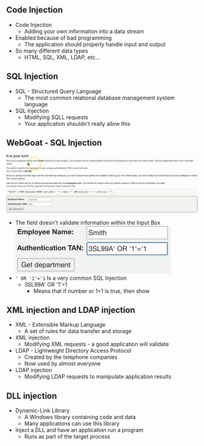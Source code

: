 ## Code Injection
- Code Injection
	- Adding your own information into a data stream
- Enabled because of bad programming
	- The application should properly handle input and output
- So many different data types
	- HTML, SQL, XML, LDAP, etc...

## SQL Injection
- SQL - Structured Query Language
	- The most common relational database management system language
- SQL Injection
	- Modifying SQLL requests
	- Your application shouldn't really allow this

## WebGoat - SQL Injection
![](../Images/027%20-%20Injection%20Attacks-1.png)
- The field doesn't validate information within the Input Box
![](../Images/027%20-%20Injection%20Attacks-2.png)
- `' OR '1'='1` Is a very common SQL Injection
	- 3SL99A' OR '1'=1
		- Means that if number or 1=1 is true, then show

## XML injection and LDAP injection
- XML - Extensible Markup Language
	- A set of rules for data transfer and storage
- XML injection
	- Modifying XML requests - a good application will validate
- LDAP - Lightweight Directory Access Protocol
	- Created by the telephone companies
	- Now used by almost everyone
- LDAP injection
	- Modifying LDAP requests to manipulate application results

## DLL injection
- Dynamic-Link Library
	- A Windows library containing code and data
	- Many applications can use this library
- Inject a DLL and have an application run a program
	- Runs as part of the target process

